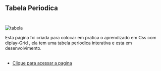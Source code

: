 

## Tabela Periodica <br/> <br/>

![tabela](https://user-images.githubusercontent.com/66651121/132107224-58fb2248-4362-4233-aabf-832037697677.png)


Esta página foi criada para colocar em pratica o aprendizado em Css com diplay-Grid , ela tem uma tabela periodica interativa e esta em desenvolvimento. <br/> <br/>


- [Clique para acessar a pagina]( https://welton1986.github.io/Tabela-Periodica/)
